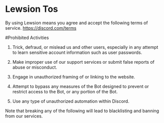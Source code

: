 # Lewsion Tos

By using Lewsion means you agree and accept the following terms of service. https://discord.com/terms

#Prohibited Activities

1. Trick, defraud, or mislead us and other users, especially in any attempt to learn sensitive account information such as user passwords.

2. Make improper use of our support services or submit false reports of abuse or misconduct.

3. Engage in unauthorized framing of or linking to the website.

4. Attempt to bypass any measures of the Bot designed to prevent or restrict access to the Bot, or any portion of the Bot.

5. Use any type of unauthorized automation within Discord.

Note that breaking any of the following will lead to blacklisting and banning from our services.
